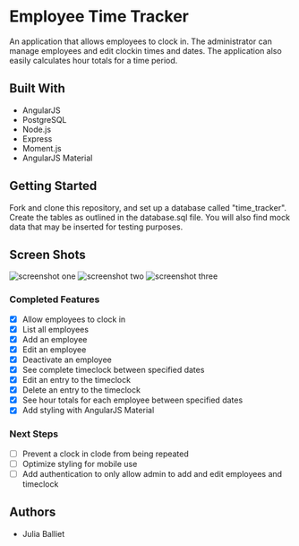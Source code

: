 # Employee Time Tracker

An application that allows employees to clock in. The administrator can manage employees and edit clockin times and dates. The application also easily calculates hour totals for a time period.

## Built With

* AngularJS
* PostgreSQL
* Node.js
* Express
* Moment.js
* AngularJS Material

## Getting Started

Fork and clone this repository, and set up a database called "time_tracker". Create the tables as outlined in the database.sql file. You will also find mock data that may be inserted for testing purposes.

## Screen Shots

![screenshot one](images/hour-totals.png)
![screenshot two](wireframes/manage-employees.png)
![screenshot three](wireframes/timeclock.png)

### Completed Features

- [x] Allow employees to clock in
- [x] List all employees
- [x] Add an employee
- [x] Edit an employee
- [x] Deactivate an employee
- [x] See complete timeclock between specified dates
- [x] Edit an entry to the timeclock
- [x] Delete an entry to the timeclock
- [x] See hour totals for each employee between specified dates
- [x] Add styling with AngularJS Material

### Next Steps

- [ ] Prevent a clock in clode from being repeated
- [ ] Optimize styling for mobile use
- [ ] Add authentication to only allow admin to add and edit employees and timeclock

## Authors

* Julia Balliet
